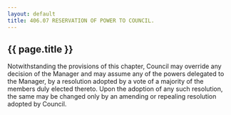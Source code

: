 ```yaml
---
layout: default 
title: 406.07 RESERVATION OF POWER TO COUNCIL.
---
```


{{ page.title }}
----------------

Notwithstanding the provisions of this chapter, Council may override any
decision of the Manager and may assume any of the powers delegated to
the Manager, by a resolution adopted by a vote of a majority of the
members duly elected thereto. Upon the adoption of any such resolution,
the same may be changed only by an amending or repealing resolution
adopted by Council.
